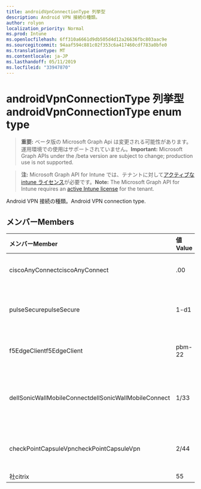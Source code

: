 ```yaml
---
title: androidVpnConnectionType 列挙型
description: Android VPN 接続の種類。
author: rolyon
localization_priority: Normal
ms.prod: Intune
ms.openlocfilehash: 6ff310a6661d9db505d4d12a26636fbc803aac9e
ms.sourcegitcommit: 94aaf594c881c02f353c6a417460cdf783a0bfe0
ms.translationtype: MT
ms.contentlocale: ja-JP
ms.lasthandoff: 05/11/2019
ms.locfileid: "33947870"
---
```

# <a name="androidvpnconnectiontype-enum-type"></a><span data-ttu-id="0d599-103">androidVpnConnectionType 列挙型</span><span class="sxs-lookup"><span data-stu-id="0d599-103">androidVpnConnectionType enum type</span></span>

> <span data-ttu-id="0d599-104">**重要:** ベータ版の Microsoft Graph Api は変更される可能性があります。運用環境での使用はサポートされていません。</span><span class="sxs-lookup"><span data-stu-id="0d599-104">**Important:** Microsoft Graph APIs under the /beta version are subject to change; production use is not supported.</span></span>

> <span data-ttu-id="0d599-105">**注:** Microsoft Graph API for Intune では、テナントに対して[アクティブな intune ライセンス](https://go.microsoft.com/fwlink/?linkid=839381)が必要です。</span><span class="sxs-lookup"><span data-stu-id="0d599-105">**Note:** The Microsoft Graph API for Intune requires an [active Intune license](https://go.microsoft.com/fwlink/?linkid=839381) for the tenant.</span></span>

<span data-ttu-id="0d599-106">Android VPN 接続の種類。</span><span class="sxs-lookup"><span data-stu-id="0d599-106">Android VPN connection type.</span></span>

## <a name="members"></a><span data-ttu-id="0d599-107">メンバー</span><span class="sxs-lookup"><span data-stu-id="0d599-107">Members</span></span>
|<span data-ttu-id="0d599-108">メンバー</span><span class="sxs-lookup"><span data-stu-id="0d599-108">Member</span></span>|<span data-ttu-id="0d599-109">値</span><span class="sxs-lookup"><span data-stu-id="0d599-109">Value</span></span>|<span data-ttu-id="0d599-110">説明</span><span class="sxs-lookup"><span data-stu-id="0d599-110">Description</span></span>|
|:---|:---|:---|
|<span data-ttu-id="0d599-111">ciscoAnyConnect</span><span class="sxs-lookup"><span data-stu-id="0d599-111">ciscoAnyConnect</span></span>|<span data-ttu-id="0d599-112">.0</span><span class="sxs-lookup"><span data-stu-id="0d599-112">0</span></span>|<span data-ttu-id="0d599-113">Cisco AnyConnect。</span><span class="sxs-lookup"><span data-stu-id="0d599-113">Cisco AnyConnect.</span></span>|
|<span data-ttu-id="0d599-114">pulseSecure</span><span class="sxs-lookup"><span data-stu-id="0d599-114">pulseSecure</span></span>|<span data-ttu-id="0d599-115">1-d</span><span class="sxs-lookup"><span data-stu-id="0d599-115">1</span></span>|<span data-ttu-id="0d599-116">パルスがセキュリティで保護されています。</span><span class="sxs-lookup"><span data-stu-id="0d599-116">Pulse Secure.</span></span>|
|<span data-ttu-id="0d599-117">f5EdgeClient</span><span class="sxs-lookup"><span data-stu-id="0d599-117">f5EdgeClient</span></span>|<span data-ttu-id="0d599-118">pbm-2</span><span class="sxs-lookup"><span data-stu-id="0d599-118">2</span></span>|<span data-ttu-id="0d599-119">F5 キーを押したエッジクライアント。</span><span class="sxs-lookup"><span data-stu-id="0d599-119">F5 Edge Client.</span></span>|
|<span data-ttu-id="0d599-120">dellSonicWallMobileConnect</span><span class="sxs-lookup"><span data-stu-id="0d599-120">dellSonicWallMobileConnect</span></span>|<span data-ttu-id="0d599-121">1/3</span><span class="sxs-lookup"><span data-stu-id="0d599-121">3</span></span>|<span data-ttu-id="0d599-122">Dell SonicWALL モバイル接続。</span><span class="sxs-lookup"><span data-stu-id="0d599-122">Dell SonicWALL Mobile Connection.</span></span>|
|<span data-ttu-id="0d599-123">checkPointCapsuleVpn</span><span class="sxs-lookup"><span data-stu-id="0d599-123">checkPointCapsuleVpn</span></span>|<span data-ttu-id="0d599-124">2/4</span><span class="sxs-lookup"><span data-stu-id="0d599-124">4</span></span>|<span data-ttu-id="0d599-125">[カプセル接続] VPN をチェックします。</span><span class="sxs-lookup"><span data-stu-id="0d599-125">Check Point Capsule VPN.</span></span>|
|<span data-ttu-id="0d599-126">社</span><span class="sxs-lookup"><span data-stu-id="0d599-126">citrix</span></span>|<span data-ttu-id="0d599-127">5</span><span class="sxs-lookup"><span data-stu-id="0d599-127">5</span></span>|<span data-ttu-id="0d599-128">社</span><span class="sxs-lookup"><span data-stu-id="0d599-128">Citrix</span></span>|




